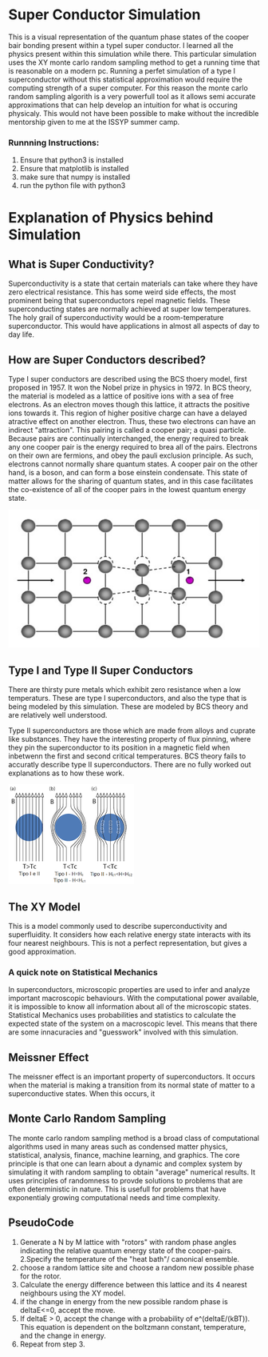 # Super Conductor Simulation
This is a visual representation of the quantum phase states of the cooper bair bonding present within a typeI super conductor.
I learned all the physics present within this simulation while there. 
This particular simulation uses the XY monte carlo random sampling method to get a running time that is reasonable on a modern pc. Running a perfet simulation of a type I superconductor without this statistical approximation would require the computing strength of a super computer. For this reason the monte carlo random sampling algorith is a very  powerfull tool as it allows semi accurate approximations that can help develop an intuition for what is occuring physicaly.
This would not have been possible to make without the incredible mentorship given to me at the ISSYP summer camp. 

### Runnning Instructions:
1. Ensure that python3 is installed
2. Ensure that matplotlib is installed
3. make sure that numpy is installed
4. run the python file with python3

# Explanation of Physics behind Simulation

## What is Super Conductivity?
Superconductivity is a state that certain materials can take where they 
have zero electrical resistance. This has some weird side effects, the 
most prominent being that superconductors repel magnetic fields.
These superconducting states are normally achieved at super low 
temperatures.
The holy grail of superconductivity would be a room-temperature 
superconductor. This would have applications in almost all aspects of 
day to day life.

## How are Super Conductors described?
Type I super conductors are described using the BCS thoery model, first 
proposed in 1957. It won the Nobel prize in physics in 1972. In BCS 
theory, the material is modeled as a lattice of positive ions with a sea 
of free electrons. As an electron moves though this lattice, it attracts 
the positive ions towards it. This region of higher positive charge can 
have a delayed atractive effect on another electron. Thus, these two 
electrons can have an indirect "attraction". This pairing is called a 
cooper pair; a quasi particle. Because pairs are continually 
interchanged, the energy required to break any one cooper pair is the 
energy required to brea all of the pairs. Electrons on their own are 
fermions, and obey the pauli exclusion principle. As such, electrons 
cannot normally share quantum states. A cooper pair on the other hand, 
is a boson, and can form a bose einstein condensate. This state of 
matter allows for the sharing of quantum states, and in this case 
facilitates the co-existence of all of the cooper pairs in the lowest 
quantum energy state.

![Alt text](img/bcs.png "Cooper Pair Formation")

## Type I and Type II Super Conductors
There are thirsty pure metals which exhibit zero resistance when a low 
temperaturs. These are type I superconductors, and also the type that is 
being modeled by this simulation. These are modeled by BCS theory and 
are relatively well understood. 

Type II superconductors are those which are made from alloys and cuprate 
like substances. They have the interesting property of flux pinning, 
where they pin the superconductor to its position in a magnetic field 
when inbetwenn the first and second critical temperatures. BCS theory 
fails to accuratly describe type II superconductors. There are no fully 
worked out explanations as to how these work.

![Alt text](img/supercontype.png "Type I and Type II Super Conductors")

## The XY Model
This is a model commonly used to describe superconductivity and 
superfluidity. It considers how each relative energy state interacts 
with its four nearest neighbours. This is not a perfect representation, 
but gives a good approximation.

### A quick note on Statistical Mechanics
In superconductors, microscopic properties are used to infer and analyze important macroscopic behaviours. With the computational power available, it is impossible to know all information about all of the microscopic states. Statistical Mechanics uses probabilities and statistics to calculate the expected state of the system on a macroscopic level. This means that there are some innacuracies and "guesswork" involved with this simulation.

## Meissner Effect
The meissner effect is an important property of superconductors. It 
occurs when the material is making a transition from its normal state of 
matter to a superconductive states. When this occurs, it 

## Monte Carlo Random Sampling
The monte carlo random sampling method is a broad class of computational 
algorithms used in many areas such as condensed matter physics, 
statistical, analysis, finance, machine learning, and graphics. The core 
principle is that one can learn about a dynamic and complex system by 
simulating it with random sampling to obtain "average" numerical 
results. It uses principles of randomness to provde solutions to 
problems that are often deterministic in nature. This is usefull for 
problems that have exponentialy growing computational needs and time 
complexity.

## PseudoCode
1. Generate a N by M lattice with "rotors" with random phase angles indicating the relative quantum energy state of the cooper-pairs.
2.Specify the temperature of the "heat bath"/ canonical ensemble.
3. choose a random lattice site and choose a random new possible phase for the rotor.
4. Calculate the energy difference between this lattice and its 4 nearest neighbours using the XY model.
5. if the change in energy from the new possible random phase is deltaE<=0, accept the move.
6. If deltaE > 0, accept the change with a probability of e^(deltaE/(kBT)). This equation is dependent on the boltzmann constant, temperature, and the change in energy.
7. Repeat from step 3.
